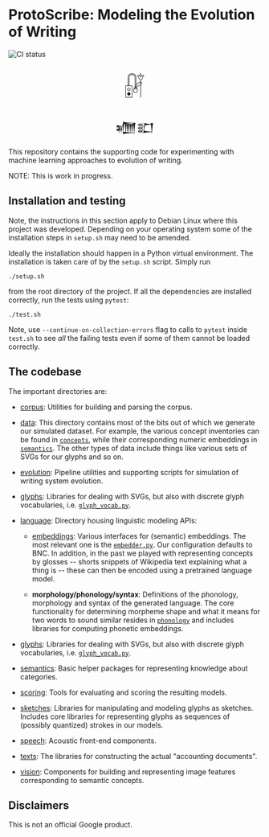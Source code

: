 # ProtoScribe: Modeling the Evolution of Writing

![CI status](https://github.com/google-research/protoscribe/actions/workflows/tests.yaml/badge.svg?branch=main)

<center>
<font size="+4">𓏞</font>
<p>
<font size="+2">𒁾𒊬</font><br>
</center>

This repository contains the supporting code for experimenting with machine
learning approaches to evolution of writing.

NOTE: This is work in progress.

## Installation and testing

Note, the instructions in this section apply to Debian Linux where this project
was developed. Depending on your operating system some of the installation steps
in `setup.sh` may need to be amended.

Ideally the installation should happen in a Python virtual environment. The
installation is taken care of by the `setup.sh` script. Simply run

```shell
./setup.sh
```

from the root directory of the project. If all the dependencies are installed
correctly, run the tests using `pytest`:

```shell
./test.sh
```

Note, use `--continue-on-collection-errors` flag to calls to `pytest` inside
`test.sh` to see *all* the failing tests even if some of them cannot be loaded
correctly.

## The codebase

The important directories are:

*   [corpus](protoscribe/corpus): Utilities for
    building and parsing the corpus.

*   [data](protoscribe/data): This directory
    contains most of the bits out of which we generate our simulated
    dataset. For example, the various concept inventories can be found in
    [`concepts`](protoscribe/data/concepts/),
    while their corresponding numeric embeddings in
    [`semantics`](protoscribe/data/semantics/).
    The other types of data include things like various sets of SVGs for our
    glyphs and so on.

*   [evolution](protoscribe/evolution): Pipeline
    utilities and supporting scripts for simulation of writing system evolution.

*   [glyphs](protoscribe/glyphs): Libraries for
    dealing with SVGs, but also with discrete glyph vocabularies, i.e.
    [`glyph_vocab.py`](protoscribe/glyphs/glyph_vocab.py).

*   [language](protoscribe/language): Directory
    housing linguistic modeling APIs:

    *   [embeddings](protoscribe/language/embeddings):
    Various interfaces for (semantic) embeddings. The most relevant one is the
    [`embedder.py`](protoscribe/language/embeddings/embedder.py).
    Our configuration defaults to BNC. In addition, in the past we played with
    representing concepts by glosses -- shorts snippets of Wikipedia text
    explaining what a thing is -- these can then be encoded using a pretrained
    language model.

    *   **morphology/phonology/syntax**: Definitions of the phonology, morphology
    and syntax of the generated language. The core functionality for determining
    morpheme shape and what it means for two words to sound similar resides in
    [`phonology`](protoscribe/language/phonology/)
    and includes libraries for computing phonetic embeddings.

*   [glyphs](protoscribe/glyphs): Libraries for
    dealing with SVGs, but also with discrete glyph vocabularies, i.e.
    [`glyph_vocab.py`](protoscribe/glyphs/glyph_vocab.py).

*   [semantics](protoscribe/semantics): Basic helper
    packages for representing knowledge about categories.

*   [scoring](protoscribe/scoring): Tools for
    evaluating and scoring the resulting models.

*   [sketches](protoscribe/sketches/utils):
    Libraries for manipulating and modeling glyphs as sketches. Includes core
    libraries for representing glyphs as sequences of (possibly quantized)
    strokes in our models.

*   [speech](protoscribe/speech): Acoustic
    front-end components.

*   [texts](protoscribe/texts):
    The libraries for constructing the actual "accounting documents".

*   [vision](protoscribe/vision): Components for
    building and representing image features corresponding to semantic concepts.

## Disclaimers

This is not an official Google product.
